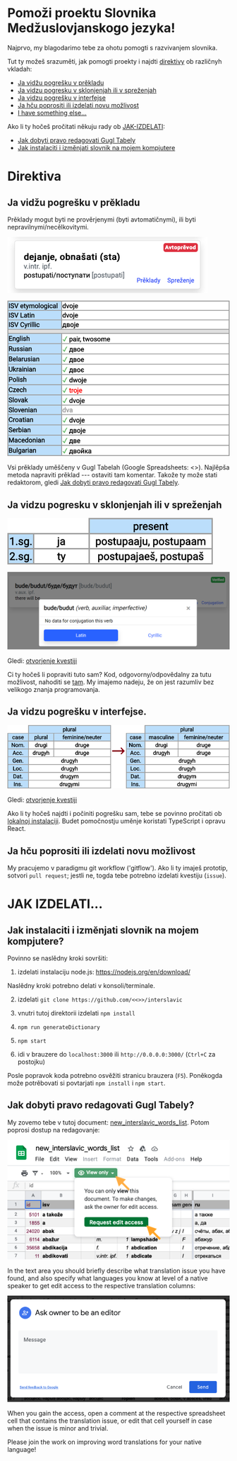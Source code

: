 # Pomoži proektu Slovnika Medžuslovjanskogo jezyka!

Najprvo, my blagodarimo tebe za ohotu pomogti s razvivanjem slovnika. 

Tut ty možeš srazuměti, jak pomogti proekty i najdti [direktivy](#guidelines) ob različnyh vkladah:

* [Ja vidžu pogrešku v prěkladu](#fix-a-translation)
* [Ja vidzu pogresku v sklonjenjah ili v spreženjah](#fix-word-form)
* [Ja vidzu pogrešku v interfejse](#fix-ui-bug)
* [Ja hču poprositi ili izdelati novu možlivost](#add-a-feature)
* [I have something else...](#something-else)

Ako li ty hočeš pročitati někuju rady ob [JAK-IZDELATI](#how-to):

* [Jak dobyti pravo redagovati Gugl Tabely](#google-spreadsheets)
* [Jak instalaciti i izměnjati slovnik na mojem kompjutere](#local-environment-setup)

<a id="guidelines"></a>
# Direktiva

<a id="fix-a-translation"></a>
## Ja vidžu pogrešku v prěkladu

Prěklady mogut byti ne prověrjenymi (byti avtomatičnymi), ili byti nepravilnymi/necělkovitymi.

![An example of a missing translation](docs/assets/ui-example-translation.png)

![An example of an incorrect translation](docs/assets/ui-example-wrong-dvoje.png)

Vsi prěklady uměščeny v Gugl Tabelah (Google Spreadsheets: <<LINK>>). Najlěpša metoda napraviti prěklad --- ostaviti tam komentar. Takože ty može stati redaktorom, gledi [Jak dobyti pravo redagovati Gugl Tabely](#google-spreadsheets).

<a id="fix-word-form"></a>
## Ja vidzu pogresku v sklonjenjah ili v spreženjah

![An example of an mistaken inflection](docs/assets/ui-example-wrong-conj.png)

![An example of an error in inflection](docs/assets/ui-example-wrong-conj-missing.png)

Gledi: [otvorjenje kvestiji](#issue)

Ci ty hočeš li popraviti tuto sam? Kod, odgovorny/odpovědalny za tutu možlivost, nahoditi se [tam](https://github.com/scherebedov/interslavic/tree/master/src/legacy). My imajemo nadeju, že on jest razumliv bez velikogo znanja programovanja.

<a id="fix-ui-bug"></a>
## Ja vidzu pogrešku v interfejse.
![Fixing an incorrect interface element](docs/assets/ui-example-wrong-plural.png)

Gledi: [otvorjenje kvestiji](#issue)

Ako li ty hočeš najdti i počiniti pogrešku sam, tebe se povinno pročitati ob [lokalnoj instalaciji](local-environment-setup). Budet pomočnostju uměnje koristati TypeScript i opravu React.

<a id="add-a-feature"></a>
## Ja hču poprositi ili izdelati novu možlivost

My pracujemo v paradigmu git workflow ('gitflow'). Ako li ty imaješ prototip, sotvori `pull request`; jestli ne, togda tebe potrebno izdelati kvestiju (`issue`).

# JAK IZDELATI...

## Jak instalaciti i izměnjati slovnik na mojem kompjutere?

Povinno se naslědny kroki sovršiti:

1) izdelati instalaciju node.js: https://nodejs.org/en/download/

Naslědny kroki potrebno delati v konsoli/terminale.

2) izdelati `git clone https://github.com/<<>>/interslavic`

3) vnutri tutoj direktorii izdelati `npm install`

4) `npm run generateDictionary`

5) `npm start`

6) idi v brauzere do `localhost:3000` ili  `http://0.0.0.0:3000/` (`Ctrl+C` za postojku)

Posle popravok koda potrebno osvěžiti stranicu brauzera (`F5`). Poněkogda može potrěbovati si povtarjati `npm install` i `npm start`.


<a id="google-spreadsheets"></a>
## Jak dobyti pravo redagovati Gugl Tabely?

My zovemo tebe v tutoj document: [new_interslavic_words_list](https://docs.google.com/spreadsheets/d/1N79e_yVHDo-d026HljueuKJlAAdeELAiPzdFzdBuKbY). Potom poprosi dostup na redagovanje:

![Request edit access](docs/assets/gsheets-request-access.png)

In the text area you should briefly describe what translation issue you have found, and also specify what languages you know at level of a native speaker to get edit access to the respective translation columns:

![Ask owner form](docs/assets/gsheets-ask-owner.png)

When you gain the access, open a comment at the respective spreadsheet cell that contains the translation issue, or edit that cell yourself in case when the issue is minor and trivial.

Please join the work on improving word translations for your native language!

